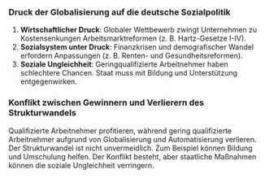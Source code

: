 ### Druck der Globalisierung auf die deutsche Sozialpolitik

1. **Wirtschaftlicher Druck**: Globaler Wettbewerb zwingt Unternehmen zu Kostensenkungen Arbeitsmarktreformen (z. B. Hartz-Gesetze I-IV).
2. **Sozialsystem unter Druck**: Finanzkrisen und demografischer Wandel erfordern Anpassungen (z. B. Renten- und Gesundheitsreformen).
3. **Soziale Ungleichheit**: Geringqualifizierte Arbeitnehmer haben schlechtere Chancen. Staat muss mit Bildung und Unterstützung entgegenwirken.

### Konflikt zwischen Gewinnern und Verlierern des Strukturwandels

Qualifizierte Arbeitnehmer profitieren, während gering qualifizierte Arbeitnehmer aufgrund von Globalisierung und Automatisierung verlieren.
Der Strukturwandel ist nicht unvermeidlich. Zum Beispiel können Bildung und Umschulung helfen.
Der Konflikt besteht, aber staatliche Maßnahmen können die soziale Ungleichheit verringern.
